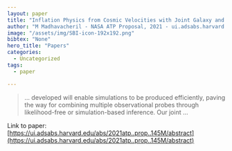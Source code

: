 ```yaml
---
layout: paper
title: "Inflation Physics from Cosmic Velocities with Joint Galaxy and CMB Simulations"
author: "M Madhavacheril - NASA ATP Proposal, 2021 - ui.adsabs.harvard.edu"
image: "/assets/img/SBI-icon-192x192.png"
bibtex: "None"
hero_title: "Papers"
categories:
  - Uncategorized
tags:
  - paper

---
```

>… developed will enable simulations to be produced efficiently, paving the way for combining multiple observational probes through likelihood-free or simulation-based inference. Our joint …

Link to paper: [https://ui.adsabs.harvard.edu/abs/2021atp..prop..145M/abstract](https://ui.adsabs.harvard.edu/abs/2021atp..prop..145M/abstract)


